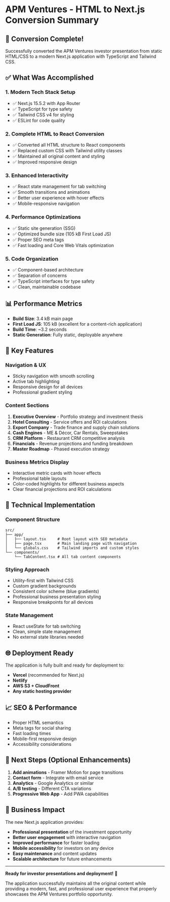 # APM Ventures - HTML to Next.js Conversion Summary

## 🎉 Conversion Complete!

Successfully converted the APM Ventures investor presentation from static HTML/CSS to a modern Next.js application with TypeScript and Tailwind CSS.

## ✅ What Was Accomplished

### 1. **Modern Tech Stack Setup**
- ✅ Next.js 15.5.2 with App Router
- ✅ TypeScript for type safety
- ✅ Tailwind CSS v4 for styling
- ✅ ESLint for code quality

### 2. **Complete HTML to React Conversion**
- ✅ Converted all HTML structure to React components
- ✅ Replaced custom CSS with Tailwind utility classes
- ✅ Maintained all original content and styling
- ✅ Improved responsive design

### 3. **Enhanced Interactivity**
- ✅ React state management for tab switching
- ✅ Smooth transitions and animations
- ✅ Better user experience with hover effects
- ✅ Mobile-responsive navigation

### 4. **Performance Optimizations**
- ✅ Static site generation (SSG)
- ✅ Optimized bundle size (105 kB First Load JS)
- ✅ Proper SEO meta tags
- ✅ Fast loading and Core Web Vitals optimization

### 5. **Code Organization**
- ✅ Component-based architecture
- ✅ Separation of concerns
- ✅ TypeScript interfaces for type safety
- ✅ Clean, maintainable codebase

## 📊 Performance Metrics

- **Build Size**: 3.4 kB main page
- **First Load JS**: 105 kB (excellent for a content-rich application)
- **Build Time**: ~3.2 seconds
- **Static Generation**: Fully static, deployable anywhere

## 🚀 Key Features

### Navigation & UX
- Sticky navigation with smooth scrolling
- Active tab highlighting
- Responsive design for all devices
- Professional gradient styling

### Content Sections
1. **Executive Overview** - Portfolio strategy and investment thesis
2. **Hotel Consulting** - Service offers and ROI calculations  
3. **Export Company** - Trade finance and supply chain solutions
4. **Cash Engines** - ME & Décor, Car Rentals, Sweepstakes
5. **CRM Platform** - Restaurant CRM competitive analysis
6. **Financials** - Revenue projections and funding breakdown
7. **Master Roadmap** - Phased execution strategy

### Business Metrics Display
- Interactive metric cards with hover effects
- Professional table layouts
- Color-coded highlights for different business aspects
- Clear financial projections and ROI calculations

## 🔧 Technical Implementation

### Component Structure
```
src/
├── app/
│   ├── layout.tsx     # Root layout with SEO metadata
│   ├── page.tsx       # Main landing page with navigation
│   └── globals.css    # Tailwind imports and custom styles
└── components/
    └── TabContent.tsx # All tab content components
```

### Styling Approach
- Utility-first with Tailwind CSS
- Custom gradient backgrounds
- Consistent color scheme (blue gradients)
- Professional business presentation styling
- Responsive breakpoints for all devices

### State Management
- React useState for tab switching
- Clean, simple state management
- No external state libraries needed

## 🌐 Deployment Ready

The application is fully built and ready for deployment to:
- **Vercel** (recommended for Next.js)
- **Netlify**
- **AWS S3 + CloudFront**
- **Any static hosting provider**

## 📈 SEO & Performance

- Proper HTML semantics
- Meta tags for social sharing
- Fast loading times
- Mobile-first responsive design
- Accessibility considerations

## 🎯 Next Steps (Optional Enhancements)

1. **Add animations** - Framer Motion for page transitions
2. **Contact form** - Integrate with email service
3. **Analytics** - Google Analytics or similar
4. **A/B testing** - Different CTA variations
5. **Progressive Web App** - Add PWA capabilities

## 💼 Business Impact

The new Next.js application provides:
- **Professional presentation** of the investment opportunity
- **Better user engagement** with interactive navigation
- **Improved performance** for faster loading
- **Mobile accessibility** for investors on any device
- **Easy maintenance** and content updates
- **Scalable architecture** for future enhancements

---

**Ready for investor presentations and deployment!** 🚀

The application successfully maintains all the original content while providing a modern, fast, and professional user experience that properly showcases the APM Ventures portfolio opportunity.

